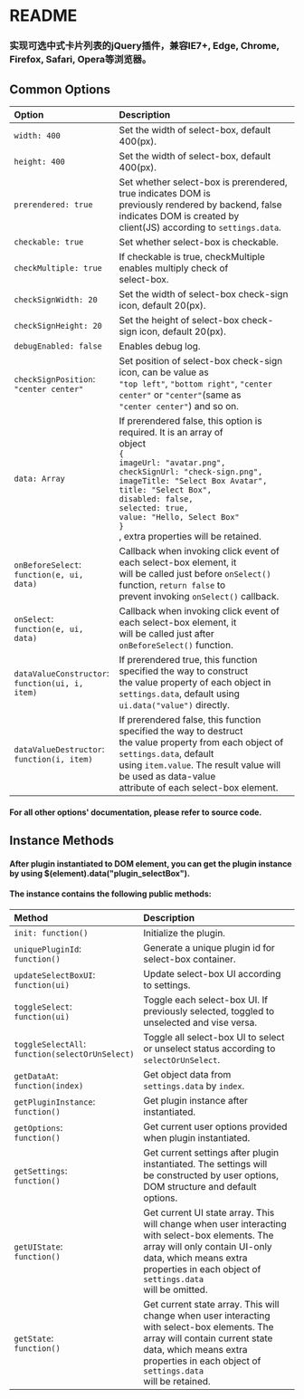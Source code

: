 # README
### 实现可选中式卡片列表的jQuery插件，兼容IE7+, Edge, Chrome, Firefox, Safari, Opera等浏览器。

## Common Options
|         Option         |                          Description                              |
|:-----------------------|:------------------------------------------------------------------|
| `width: 400`           | Set the width of select-box, default 400(px).                     |
| `height: 400`          | Set the width of select-box, default 400(px).                     |
| `prerendered: true`    | Set whether select-box is prerendered, true indicates DOM is <br/>previously rendered by backend, false indicates DOM is created by <br/>client(JS) according to `settings.data`.|
| `checkable: true`      | Set whether select-box is checkable.                              |
| `checkMultiple: true`  | If checkable is true, checkMultiple enables multiply check of <br/>select-box.|
| `checkSignWidth: 20`   | Set the width of select-box check-sign icon, default 20(px).      |
| `checkSignHeight: 20`  | Set the height of select-box check-sign icon, default 20(px).     |
| `debugEnabled: false`  | Enables debug log.                                                |
| `checkSignPosition`: <br/>`"center center"`| Set position of select-box check-sign icon, can be value as <br/>`"top left"`, `"bottom right"`, `"center center"` or `"center"`(same as <br/>`"center center"`) and so on.|
| `data: Array`          | If prerendered false, this option is required. It is an array of <br/>object<br/>`{`<br/>`imageUrl: "avatar.png",`<br/>`checkSignUrl: "check-sign.png",`<br/>`imageTitle: "Select Box Avatar",`<br/>`title: "Select Box",`<br/>`disabled: false,`<br/>`selected: true,`<br/>`value: "Hello, Select Box"`<br/>`}`<br/>, extra properties will be retained.|
| `onBeforeSelect`: <br/>`function(e, ui, data)`| Callback when invoking click event of each select-box element, it <br/>will be called just before `onSelect()` function, `return false` to <br/>prevent invoking `onSelect()` callback.|
| `onSelect`: <br/>`function(e, ui, data)`| Callback when invoking click event of each select-box element, it <br/>will be called just after `onBeforeSelect()` function.|
| `dataValueConstructor`: <br/>`function(ui, i, item)`| If prerendered true, this function specified the way to construct <br/>the value property of each object in `settings.data`, default using <br/>`ui.data("value")` directly.|
| `dataValueDestructor`: <br/>`function(i, item)`| If prerendered false, this function specified the way to destruct <br/>the value property from each object of `settings.data`, default <br/>using `item.value`. The result value will be used as data-value <br/>attribute of each select-box element.|

#### For all other options' documentation, please refer to source code.

## Instance Methods
#### After plugin instantiated to DOM element, you can get the plugin instance by using $(element).data("plugin_selectBox").
#### The instance contains the following public methods:

|         Method         |                          Description                              |
|:-----------------------|:------------------------------------------------------------------|
| `init: function()`     | Initialize the plugin.                                            |
| `uniquePluginId`: <br/>`function()`| Generate a unique plugin id for select-box container. |
| `updateSelectBoxUI`: <br/>`function(ui)`| Update select-box UI according to settings.      |
| `toggleSelect`: <br/>`function(ui)`| Toggle each select-box UI. If previously selected, toggled to <br/>unselected and vise versa.|
| `toggleSelectAll`: <br/>`function(selectOrUnSelect)`| Toggle all select-box UI to select or unselect status according to<br/>`selectOrUnSelect`.|
| `getDataAt`: <br/>`function(index)`| Get object data from `settings.data` by `index`.      |
| `getPluginInstance`: <br/>`function()`| Get plugin instance after instantiated.            |
| `getOptions`: <br/>`function()`| Get current user options provided when plugin instantiated.|
| `getSettings`: <br/>`function()`| Get current settings after plugin instantiated. The settings will <br/>be constructed by user options, DOM structure and default options.|
| `getUIState`: <br/>`function()`| Get current UI state array. This will change when user interacting <br/>with select-box elements. The array will only contain UI-only <br/>data, which means extra properties in each object of `settings.data` <br/>will be omitted.|
| `getState`: <br/>`function()`| Get current state array. This will change when user interacting <br/>with select-box elements. The array will contain current state <br/>data, which means extra properties in each object of `settings.data` <br/>will be retained.|



